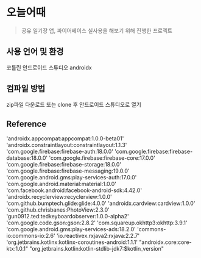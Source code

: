﻿# 오늘어때
> 공유 일기장 앱, 파이어베이스 실사용을 해보기 위해 진행한 프로젝트

## 사용 언어 및 환경
코틀린
안드로이드 스튜디오
androidx

## 컴파일 방법
zip파일 다운로드 또는 clone 후 안드로이드 스튜디오로 열기

## Reference
'androidx.appcompat:appcompat:1.0.0-beta01'
'androidx.constraintlayout:constraintlayout:1.1.3'
'com.google.firebase:firebase-auth:18.0.0'
'com.google.firebase:firebase-database:18.0.0'
'com.google.firebase:firebase-core:17.0.0'
'com.google.firebase:firebase-storage:18.0.0'
'com.google.firebase:firebase-messaging:19.0.0'
'com.google.android.gms:play-services-auth:17.0.0'
'com.google.android.material:material:1.0.0'
'com.facebook.android:facebook-android-sdk:4.42.0'
'androidx.recyclerview:recyclerview:1.0.0'
'com.github.bumptech.glide:glide:4.0.0'
'androidx.cardview:cardview:1.0.0'
'com.github.chrisbanes:PhotoView:2.3.0'
'gun0912.ted:tedkeyboardobserver:1.0.0-alpha2'
'com.google.code.gson:gson:2.8.2'
'com.squareup.okhttp3:okhttp:3.9.1'
'com.google.android.gms:play-services-ads:18.2.0'
'commons-io:commons-io:2.6'
'io.reactivex.rxjava2:rxjava:2.2.7'
'org.jetbrains.kotlinx:kotlinx-coroutines-android:1.1.1'
"androidx.core:core-ktx:1.0.1"
"org.jetbrains.kotlin:kotlin-stdlib-jdk7:$kotlin_version"